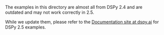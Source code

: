 The examples in this directory are almost all from DSPy 2.4 and are outdated and may not work correctly in 2.5.

While we update them, please refer to the [Documentation site at dspy.ai](https://dspy.ai) for DSPy 2.5 examples.